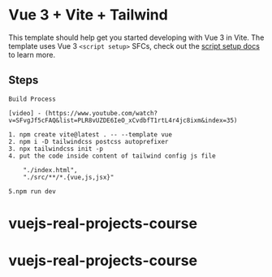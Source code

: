 # Vue 3 + Vite + Tailwind

This template should help get you started developing with Vue 3 in Vite. The template uses Vue 3 `<script setup>` SFCs, check out the [script setup docs](https://v3.vuejs.org/api/sfc-script-setup.html#sfc-script-setup) to learn more.

## Steps

    Build Process

    [video] - (https://www.youtube.com/watch?v=SFvgJf5cFAQ&list=PLR8vUZDE6IeO_xCvdbfT1rtL4r4jc8ixm&index=35)

    1. npm create vite@latest . -- --template vue
    2. npm i -D tailwindcss postcss autoprefixer
    3. npx tailwindcss init -p
    4. put the code inside content of tailwind config js file

    	"./index.html",
    	"./src/**/*.{vue,js,jsx}"

    5.npm run dev
# vuejs-real-projects-course
# vuejs-real-projects-course
